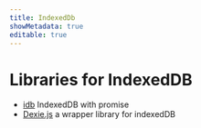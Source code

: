 ```yaml
---
title: IndexedDb
showMetadata: true
editable: true
---
```


# Libraries for IndexedDB
- [idb](https://github.com/jakearchibald/idb) IndexedDB with promise
- [Dexie.js](https://github.com/dfahlander/Dexie.js) a wrapper library for indexedDB
